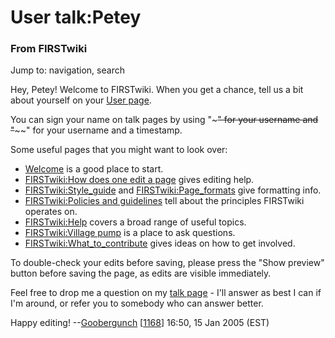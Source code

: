 # User talk:Petey

### From FIRSTwiki

Jump to: navigation, search

Hey, Petey! Welcome to FIRSTwiki. When you get a chance, tell us a bit about
yourself on your [User page](/index.php?title=User:Petey&action=edit
"User:Petey" ).

You can sign your name on talk pages by using "~~~" for your username and
"~~~~" for your username and a timestamp.

Some useful pages that you might want to look over:

  * [Welcome](FIRSTwiki:New_users_page "FIRSTwiki:New users page" ) is a good place to start. 
  * [FIRSTwiki:How does one edit a page](FIRSTwiki:How_does_one_edit_a_page "FIRSTwiki:How does one edit a page" ) gives editing help. 
  * [FIRSTwiki:Style_guide](FIRSTwiki:Style_guide "FIRSTwiki:Style guide" ) and [FIRSTwiki:Page_formats](FIRSTwiki:Page_formats "FIRSTwiki:Page formats" ) give formatting info. 
  * [FIRSTwiki:Policies and guidelines](FIRSTwiki:Policies_and_guidelines "FIRSTwiki:Policies and guidelines" ) tell about the principles FIRSTwiki operates on. 
  * [FIRSTwiki:Help](FIRSTwiki:Help "FIRSTwiki:Help" ) covers a broad range of useful topics. 
  * [FIRSTwiki:Village pump](FIRSTwiki:Village_pump "FIRSTwiki:Village pump" ) is a place to ask questions. 
  * [FIRSTwiki:What_to_contribute](FIRSTwiki:What_to_contribute "FIRSTwiki:What to contribute" ) gives ideas on how to get involved. 

To double-check your edits before saving, please press the "Show preview"
button before saving the page, as edits are visible immediately.

Feel free to drop me a question on my [talk
page](User_talk:Goobergunch "User talk:Goobergunch" ) \- I'll
answer as best I can if I'm around, or refer you to somebody who can answer
better.

Happy editing! --[Goobergunch](User:Goobergunch "User:Goobergunch"
) [[1168](1168 "1168" )] 16:50, 15 Jan 2005 (EST)

